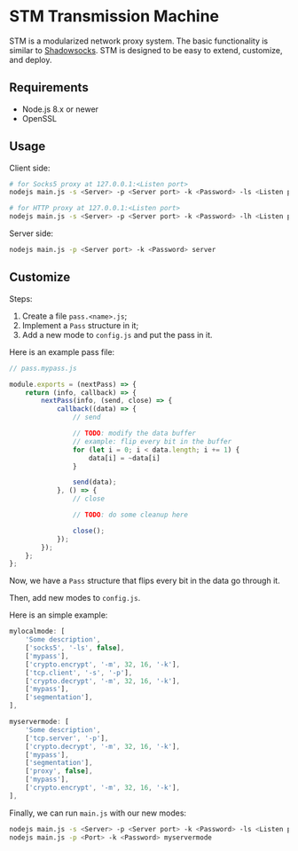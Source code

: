 STM Transmission Machine
===

STM is a modularized network proxy system. The basic functionality is similar to [Shadowsocks](https://github.com/shadowsocks). STM is designed to be easy to extend, customize, and deploy.

Requirements
---

* Node.js 8.x or newer
* OpenSSL

Usage
---

Client side:

```bash
# for Socks5 proxy at 127.0.0.1:<Listen port>
nodejs main.js -s <Server> -p <Server port> -k <Password> -ls <Listen port> socks5

# for HTTP proxy at 127.0.0.1:<Listen port>
nodejs main.js -s <Server> -p <Server port> -k <Password> -lh <Listen port> http
```

Server side:

```bash
nodejs main.js -p <Server port> -k <Password> server
```

Customize
---

Steps:

1. Create a file `pass.<name>.js`;
2. Implement a `Pass` structure in it;
3. Add a new mode to `config.js` and put the pass in it.

Here is an example pass file:

```javascript
// pass.mypass.js

module.exports = (nextPass) => {
    return (info, callback) => {
        nextPass(info, (send, close) => {
            callback((data) => {
                // send

                // TODO: modify the data buffer
                // example: flip every bit in the buffer
                for (let i = 0; i < data.length; i += 1) {
                    data[i] = ~data[i]
                }

                send(data);
            }, () => {
                // close

                // TODO: do some cleanup here

                close();
            });
        });
    };
};
```

Now, we have a `Pass` structure that flips every bit in the data go through it.

Then, add new modes to `config.js`.

Here is an simple example:

```javascript
mylocalmode: [
    'Some description',
    ['socks5', '-ls', false],
    ['mypass'],
    ['crypto.encrypt', '-m', 32, 16, '-k'],
    ['tcp.client', '-s', '-p'],
    ['crypto.decrypt', '-m', 32, 16, '-k'],
    ['mypass'],
    ['segmentation'],
],

myservermode: [
    'Some description',
    ['tcp.server', '-p'],
    ['crypto.decrypt', '-m', 32, 16, '-k'],
    ['mypass'],
    ['segmentation'],
    ['proxy', false],
    ['mypass'],
    ['crypto.encrypt', '-m', 32, 16, '-k'],
],
```

Finally, we can run `main.js` with our new modes:

```bash
nodejs main.js -s <Server> -p <Server port> -k <Password> -ls <Listen port> mylocalmode
nodejs main.js -p <Port> -k <Password> myservermode
```
